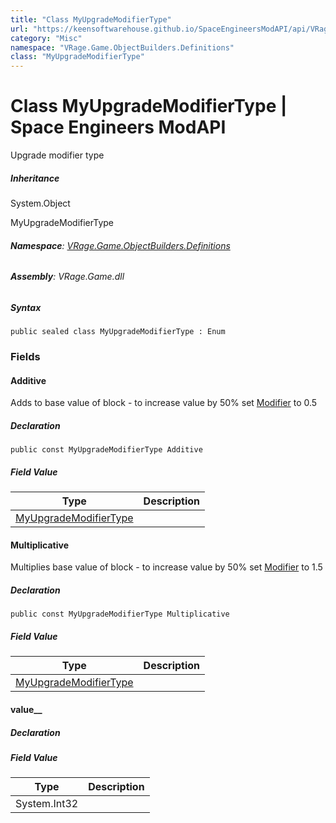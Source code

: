 ```yaml
---
title: "Class MyUpgradeModifierType"
url: "https://keensoftwarehouse.github.io/SpaceEngineersModAPI/api/VRage.Game.ObjectBuilders.Definitions.MyUpgradeModifierType.html"
category: "Misc"
namespace: "VRage.Game.ObjectBuilders.Definitions"
class: "MyUpgradeModifierType"
---
```


# Class MyUpgradeModifierType | Space Engineers ModAPI

Upgrade modifier type

##### Inheritance

System.Object

MyUpgradeModifierType

###### **Namespace**: [VRage.Game.ObjectBuilders.Definitions](https://keensoftwarehouse.github.io/SpaceEngineersModAPI/api/VRage.Game.ObjectBuilders.Definitions.html)

###### **Assembly**: VRage.Game.dll

##### Syntax

```
public sealed class MyUpgradeModifierType : Enum
```

### Fields

#### Additive

Adds to base value of block - to increase value by 50% set [Modifier](https://keensoftwarehouse.github.io/SpaceEngineersModAPI/api/VRage.Game.ObjectBuilders.Definitions.MyUpgradeModuleInfo.html#VRage_Game_ObjectBuilders_Definitions_MyUpgradeModuleInfo_Modifier) to 0.5

##### Declaration

```
public const MyUpgradeModifierType Additive
```

##### Field Value

| Type | Description |
| --- | --- |
| [MyUpgradeModifierType](https://keensoftwarehouse.github.io/SpaceEngineersModAPI/api/VRage.Game.ObjectBuilders.Definitions.MyUpgradeModifierType.html) |     |

#### Multiplicative

Multiplies base value of block - to increase value by 50% set [Modifier](https://keensoftwarehouse.github.io/SpaceEngineersModAPI/api/VRage.Game.ObjectBuilders.Definitions.MyUpgradeModuleInfo.html#VRage_Game_ObjectBuilders_Definitions_MyUpgradeModuleInfo_Modifier) to 1.5

##### Declaration

```
public const MyUpgradeModifierType Multiplicative
```

##### Field Value

| Type | Description |
| --- | --- |
| [MyUpgradeModifierType](https://keensoftwarehouse.github.io/SpaceEngineersModAPI/api/VRage.Game.ObjectBuilders.Definitions.MyUpgradeModifierType.html) |     |

#### value\_\_

##### Declaration

##### Field Value

| Type | Description |
| --- | --- |
| System.Int32 |     |